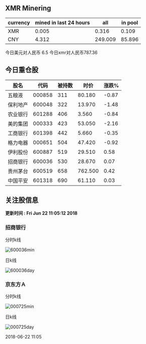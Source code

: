 ## XMR Minering

|currency|mined in last 24 hours|all|in pool|
|---|---|---|---|
|XMR|0.005|0.316|0.109|
|CNY|4.312|249.009|85.896|

今日美元对人民币 6.5	今日xmr对人民币787.36


## 今日重仓股 

|股名|代码|被持数|时价|涨跌%|
|---|---|---|---|---|
|五粮液|000858|311|80.180|-0.87|
|保利地产|600048|322|13.970|-1.48|
|农业银行|601288|406|3.560|-0.84|
|美的集团|000333|423|53.050|-2.16|
|工商银行|601398|442|5.660|-0.35|
|格力电器|000651|504|47.420|-0.92|
|伊利股份|600887|519|29.510|0.58|
|招商银行|600036|530|28.670|0.07|
|贵州茅台|600519|658|762.500|0.42|
|中国平安|601318|690|61.110|0.03|

## 关注股信息
**更新时间 : Fri Jun 22 11:05:12 2018**
### 招商银行 
分时k线

![600036min](http://image.sinajs.cn/newchart/min/n/sh600036.gif)

日k线

![600036day](http://image.sinajs.cn/newchart/daily/n/sh600036.gif)

### 京东方Ａ 
分时k线

![000725min](http://image.sinajs.cn/newchart/min/n/sz000725.gif)

日k线

![000725day](http://image.sinajs.cn/newchart/daily/n/sz000725.gif)

2018-06-22 11:05